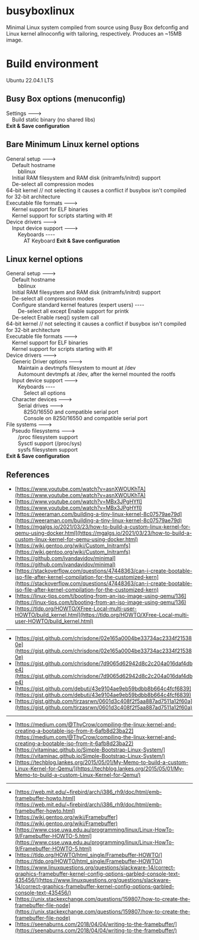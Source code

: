 # busyboxlinux
Minimal Linux system compiled from source using Busy Box defconfig and Linux kernel allnoconfig with tailoring, respectively. Produces an ~15MB image.

# Build environment
Ubuntu 22.04.1 LTS

## Busy Box options (menuconfig)
Settings --->  
&nbsp;&nbsp;&nbsp;&nbsp;Build static binary (no shared libs)  
**Exit & Save configuration**

## Bare Minimum Linux kernel options
General setup --->  
&nbsp;&nbsp;&nbsp;&nbsp;Default hostname  
&nbsp;&nbsp;&nbsp;&nbsp;&nbsp;&nbsp;&nbsp;&nbsp;bblinux  
&nbsp;&nbsp;&nbsp;&nbsp;Initial RAM filesystem and RAM disk (initramfs/initrd) support  
&nbsp;&nbsp;&nbsp;&nbsp;De-select all compression modes  
64-bit kernel // not selecting it causes a conflict if busybox isn't compiled for 32-bit architecture  
Executable file formats --->  
&nbsp;&nbsp;&nbsp;&nbsp;Kernel support for ELF binaries  
&nbsp;&nbsp;&nbsp;&nbsp;Kernel support for scripts starting with #!  
Device drivers --->  
&nbsp;&nbsp;&nbsp;&nbsp;Input device support --->  
&nbsp;&nbsp;&nbsp;&nbsp;&nbsp;&nbsp;&nbsp;&nbsp;Keyboards ----  
&nbsp;&nbsp;&nbsp;&nbsp;&nbsp;&nbsp;&nbsp;&nbsp;&nbsp;&nbsp;&nbsp;&nbsp;AT Keyboard
**Exit & Save configuration**

## Linux kernel options
General setup --->  
&nbsp;&nbsp;&nbsp;&nbsp;Default hostname  
&nbsp;&nbsp;&nbsp;&nbsp;&nbsp;&nbsp;&nbsp;&nbsp;bblinux  
&nbsp;&nbsp;&nbsp;&nbsp;Initial RAM filesystem and RAM disk (initramfs/initrd) support  
&nbsp;&nbsp;&nbsp;&nbsp;De-select all compression modes  
&nbsp;&nbsp;&nbsp;&nbsp;Configure standard kernel features (expert users) ----  
&nbsp;&nbsp;&nbsp;&nbsp;&nbsp;&nbsp;&nbsp;&nbsp;De-select all except Enable support for printk  
&nbsp;&nbsp;&nbsp;&nbsp;De-select Enable rseq() system call  
64-bit kernel // not selecting it causes a conflict if busybox isn't compiled for 32-bit architecture  
Executable file formats --->  
&nbsp;&nbsp;&nbsp;&nbsp;Kernel support for ELF binaries  
&nbsp;&nbsp;&nbsp;&nbsp;Kernel support for scripts starting with #!  
Device drivers --->  
&nbsp;&nbsp;&nbsp;&nbsp;Generic Driver options --->  
&nbsp;&nbsp;&nbsp;&nbsp;&nbsp;&nbsp;&nbsp;&nbsp;Maintain a devtmpfs filesystem to mount at /dev  
&nbsp;&nbsp;&nbsp;&nbsp;&nbsp;&nbsp;&nbsp;&nbsp;Automount devtmpfs at /dev, after the kernel mounted the rootfs  
&nbsp;&nbsp;&nbsp;&nbsp;Input device support --->  
&nbsp;&nbsp;&nbsp;&nbsp;&nbsp;&nbsp;&nbsp;&nbsp;Keyboards ----  
&nbsp;&nbsp;&nbsp;&nbsp;&nbsp;&nbsp;&nbsp;&nbsp;&nbsp;&nbsp;&nbsp;&nbsp;Select all options  
&nbsp;&nbsp;&nbsp;&nbsp;Character devices --->  
&nbsp;&nbsp;&nbsp;&nbsp;&nbsp;&nbsp;&nbsp;&nbsp;Serial drives --->  
&nbsp;&nbsp;&nbsp;&nbsp;&nbsp;&nbsp;&nbsp;&nbsp;&nbsp;&nbsp;&nbsp;&nbsp;8250/16550 and compatible serial port  
&nbsp;&nbsp;&nbsp;&nbsp;&nbsp;&nbsp;&nbsp;&nbsp;&nbsp;&nbsp;&nbsp;&nbsp;Console on 8250/16550 and compatible serial port  
File systems --->  
&nbsp;&nbsp;&nbsp;&nbsp;Pseudo filesystems --->  
&nbsp;&nbsp;&nbsp;&nbsp;&nbsp;&nbsp;&nbsp;&nbsp;/proc filesystem support  
&nbsp;&nbsp;&nbsp;&nbsp;&nbsp;&nbsp;&nbsp;&nbsp;Sysctl support (/proc/sys)  
&nbsp;&nbsp;&nbsp;&nbsp;&nbsp;&nbsp;&nbsp;&nbsp;sysfs filesystem support  
**Exit & Save configuration**

## References
* [https://www.youtube.com/watch?v=asnXWOUKhTA](https://www.youtube.com/watch?v=asnXWOUKhTA)
* [https://www.youtube.com/watch?v=MBx3JPgHYfI](https://www.youtube.com/watch?v=MBx3JPgHYfI)
* [https://weeraman.com/building-a-tiny-linux-kernel-8c07579ae79d](https://weeraman.com/building-a-tiny-linux-kernel-8c07579ae79d)
* [https://mgalgs.io/2021/03/23/how-to-build-a-custom-linux-kernel-for-qemu-using-docker.html](https://mgalgs.io/2021/03/23/how-to-build-a-custom-linux-kernel-for-qemu-using-docker.html)
* [https://wiki.gentoo.org/wiki/Custom_Initramfs](https://wiki.gentoo.org/wiki/Custom_Initramfs)
* [https://github.com/ivandavidov/minimal](https://github.com/ivandavidov/minimal)
* [https://stackoverflow.com/questions/47448363/can-i-create-bootable-iso-file-after-kernel-compilation-for-the-customized-kern](https://stackoverflow.com/questions/47448363/can-i-create-bootable-iso-file-after-kernel-compilation-for-the-customized-kern)
* [https://linux-tips.com/t/booting-from-an-iso-image-using-qemu/136](https://linux-tips.com/t/booting-from-an-iso-image-using-qemu/136)
* [https://tldp.org/HOWTO/XFree-Local-multi-user-HOWTO/build_kernel.html](https://tldp.org/HOWTO/XFree-Local-multi-user-HOWTO/build_kernel.html)
---

* [https://gist.github.com/chrisdone/02e165a0004be33734ac2334f215380e](https://gist.github.com/chrisdone/02e165a0004be33734ac2334f215380e)
* [https://gist.github.com/chrisdone/7d9065d62942d8c2c204a016daf4dbe4](https://gist.github.com/chrisdone/7d9065d62942d8c2c204a016daf4dbe4)
* [https://gist.github.com/debuti/43e9104ae9eb59bdbb8b664c4fcf6839](https://gist.github.com/debuti/43e9104ae9eb59bdbb8b664c4fcf6839)
* [https://gist.github.com/tirzasrwn/0601d3c408f2f5aa887ad7511a12f60a](https://gist.github.com/tirzasrwn/0601d3c408f2f5aa887ad7511a12f60a)
---

* [https://medium.com/@ThyCrow/compiling-the-linux-kernel-and-creating-a-bootable-iso-from-it-6afb8d23ba22](https://medium.com/@ThyCrow/compiling-the-linux-kernel-and-creating-a-bootable-iso-from-it-6afb8d23ba22)
* [https://vitaminac.github.io/Simple-Bootstrap-Linux-System/](https://vitaminac.github.io/Simple-Bootstrap-Linux-System/)
* [https://techblog.lankes.org/2015/05/01/My-Memo-to-build-a-custom-Linux-Kernel-for-Qemu/](https://techblog.lankes.org/2015/05/01/My-Memo-to-build-a-custom-Linux-Kernel-for-Qemu/)
---

* [https://web.mit.edu/~firebird/arch/i386_rh9/doc/html/emb-framebuffer-howto.html](https://web.mit.edu/~firebird/arch/i386_rh9/doc/html/emb-framebuffer-howto.html)
* [https://wiki.gentoo.org/wiki/Framebuffer](https://wiki.gentoo.org/wiki/Framebuffer)
* [https://www.csse.uwa.edu.au/programming/linux/Linux-HowTo-9/Framebuffer-HOWTO-5.html](https://www.csse.uwa.edu.au/programming/linux/Linux-HowTo-9/Framebuffer-HOWTO-5.html)
* [https://tldp.org/HOWTO/html_single/Framebuffer-HOWTO/](https://tldp.org/HOWTO/html_single/Framebuffer-HOWTO/)
* [https://www.linuxquestions.org/questions/slackware-14/correct-graphics-framebuffer-kernel-config-options-garbled-console-text-435456/](https://www.linuxquestions.org/questions/slackware-14/correct-graphics-framebuffer-kernel-config-options-garbled-console-text-435456/)
* [https://unix.stackexchange.com/questions/159807/how-to-create-the-framebuffer-file-node](https://unix.stackexchange.com/questions/159807/how-to-create-the-framebuffer-file-node)
* [https://seenaburns.com/2018/04/04/writing-to-the-framebuffer/](https://seenaburns.com/2018/04/04/writing-to-the-framebuffer/)
